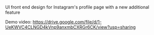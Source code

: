 UI front end design for Instagram's profile page with a new additional feature

Demo video: https://drive.google.com/file/d/1-UeKWVC4CLNGD4kVnp9anxmbCXRGr6CK/view?usp=sharing

